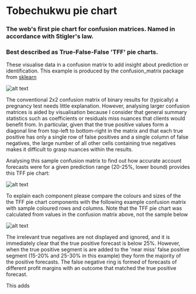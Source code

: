 # Tobechukwu pie chart
### The web's first pie chart for confusion matrices.  Named in accordance with Stigler's law.
### Best described as True-False-False 'TFF' pie charts.


These visualise data in a confusion matrix to add insight about prediction or identification.  This example is produced by the confusion_matrix package from [sklearn](https://scikit-learn.org/stable/modules/generated/sklearn.metrics.confusion_matrix.html "scikit-learn 0.23.2")

![alt text][textCMcloseRowsDiag]

The conventional 2x2 confusion matrix of binary results for (typically) a pregnancy test needs little explanation.  However, analysing larger confusion matrices is aided by visualisation because I consider that general summary statistics such as coefficients or residuals miss nuances that clients would benefit from.  In particular, given that the true positive values form a diagonal line from top-left to bottom-right in the matrix and that each true positive has only a single row of false positives and a single column of false negatives, the large number of all other cells containing true negatives makes it difficult to grasp nuances within the results.

Analysing this sample confusion matrix to find out how accurate account forecasts were for a given prediction range (20-25%, lower bound) provides this TFF pie chart:

![alt text][TFFpieChart20pc]

To explain each component please compare the colours and sizes of the the TFF pie chart components with the following example confusion matrix with sample coloured rows and columns.  Note that the TFF pie chart was calculated from values in the confusion matrix above, not the sample below

![alt text][colourKeyGuide]

The irrelevant true negatives are not displayed and ignored, and it is immediately clear that the true positive forecast is below 25%.  However, when the true positive segment is are added to the 'near miss' false positive segment (15-20% and 25-30% in this example) they form the majority of the positive forecasts.  The false negative ring is formed of forecasts of different profit margins with an outcome that matched the true positive forecast.

This adds 

[textCMcloseRowsDiag]: https://github.com/narratorjay/TobechukwuPieChart/blob/master/reports/figures/textCMcloseRowsDiag.png
[TFFpieChart20pc]: https://github.com/narratorjay/TobechukwuPieChart/blob/master/reports/figures/TFF20pc-demo.png
[colourKeyGuide]:  https://github.com/narratorjay/TobechukwuPieChart/blob/master/references/componentsOfTFFchart.png




